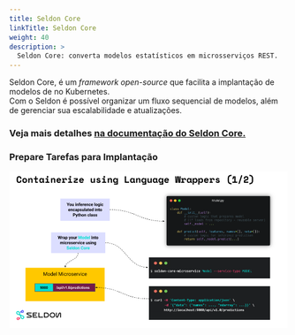 ```yaml
---
title: Seldon Core
linkTitle: Seldon Core
weight: 40
description: >
  Seldon Core: converta modelos estatísticos em microsserviços REST.
---
```


Seldon Core, é um *framework open-source* que facilita a implantação de modelos de no Kubernetes.<br>
Com o Seldon é possível organizar um fluxo sequencial de modelos, além de gerenciar sua escalabilidade e atualizações.

### Veja mais detalhes [na documentação do Seldon Core.](https://docs.seldon.io/projects/seldon-core/en/latest/workflow/overview.html)

### Prepare Tarefas para Implantação
![Diagrama da preparação de modelos.](/images/seldon-language-wrapper.png)
